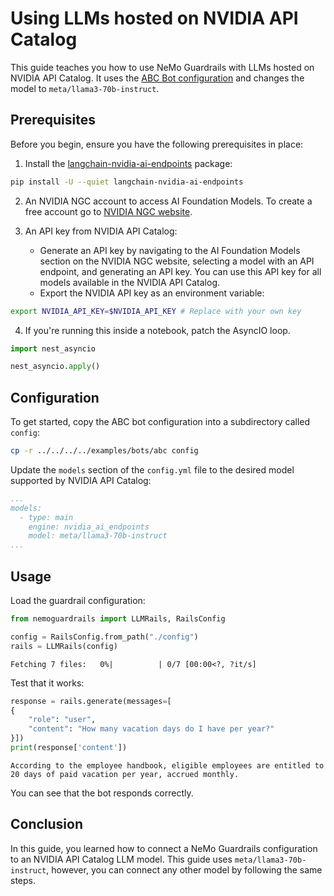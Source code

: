 # Using LLMs hosted on NVIDIA API Catalog

This guide teaches you how to use NeMo Guardrails with LLMs hosted on NVIDIA API Catalog. It uses the [ABC Bot configuration](../../../../examples/bots/abc) and changes the model to `meta/llama3-70b-instruct`.

## Prerequisites

Before you begin, ensure you have the following prerequisites in place:

1. Install the [langchain-nvidia-ai-endpoints](https://github.com/langchain-ai/langchain-nvidia/tree/main/libs/ai-endpoints) package:

```bash
pip install -U --quiet langchain-nvidia-ai-endpoints
```

2. An NVIDIA NGC account to access AI Foundation Models. To create a free account go to [NVIDIA NGC website](https://ngc.nvidia.com/).

3. An API key from NVIDIA API Catalog:
   - Generate an API key by navigating to the AI Foundation Models section on the NVIDIA NGC website, selecting a model with an API endpoint, and generating an API key. You can use this API key for all models available in the NVIDIA API Catalog.
   - Export the NVIDIA API key as an environment variable:

```bash
export NVIDIA_API_KEY=$NVIDIA_API_KEY # Replace with your own key
```

4. If you're running this inside a notebook, patch the AsyncIO loop.

```python
import nest_asyncio

nest_asyncio.apply()
```

## Configuration

To get started, copy the ABC bot configuration into a subdirectory called `config`:

```bash
cp -r ../../../../examples/bots/abc config
```

Update the `models` section of the `config.yml` file to the desired model supported by NVIDIA API Catalog:

```yaml
...
models:
  - type: main
    engine: nvidia_ai_endpoints
    model: meta/llama3-70b-instruct
...
```

## Usage

Load the guardrail configuration:

```python
from nemoguardrails import LLMRails, RailsConfig

config = RailsConfig.from_path("./config")
rails = LLMRails(config)
```

```
Fetching 7 files:   0%|          | 0/7 [00:00<?, ?it/s]
```

Test that it works:

```python
response = rails.generate(messages=[
{
    "role": "user",
    "content": "How many vacation days do I have per year?"
}])
print(response['content'])
```

```
According to the employee handbook, eligible employees are entitled to 20 days of paid vacation per year, accrued monthly.
```

You can see that the bot responds correctly.

## Conclusion

In this guide, you learned how to connect a NeMo Guardrails configuration to an NVIDIA API Catalog LLM model. This guide uses `meta/llama3-70b-instruct`, however, you can connect any other model by following the same steps.
